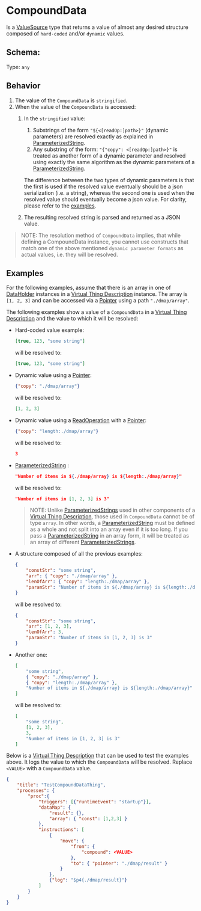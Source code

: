 # CompoundData
Is a [ValueSource] type that returns a value of almost any desired structure composed of `hard-coded` and/or `dynamic` values.

## Schema:
Type: `any`

## Behavior

1. The value of the `CompoundData` is `stringified`.
2. When the value of the `CompoundData` is accessed:
    1. In the `stringified` value:
        1. Substrings of the form `"${<[readOp:]path>}"` (dynamic parameters) are resolved exactly as explained in [ParameterizedString].
        2. Any substring of the form: `"{"copy": <[readOp:]path>}"` is treated as another form of a dynamic parameter and resolved using exactly the same algorithm as the dynamic parameters of a [ParameterizedString].
        
        The difference between the two types of dynamic parameters is that the first is used if the resolved value eventually should be a json serialization (i.e. a string), whereas the second one is used when the resolved value should eventually become a json value. For clarity, please refer to the [examples](#examples).
    2. The resulting resolved string is parsed and returned as a JSON value.

> NOTE: The resolution method of `CompoundData` implies, that while defining a CompoundData instance, you cannot use constructs that match one of the above mentioned `dynamic parameter formats` as actual values, i.e. they will be resolved.

## Examples

For the following examples, assume that there is an array in one of [DataHolder] instances in a [Virtual Thing Description][vtd] instance. The array is `[1, 2, 3]` and can be accessed via a [Pointer] using a path `"./dmap/array"`.

The following examples show a value of a `CompoundData` in a [Virtual Thing Description][vtd] and the value to which it will be resolved:
    
- Hard-coded value example:

    ```JSON    
    [true, 123, "some string"]
    ```

    will be resolved to:

    ```JSON
    [true, 123, "some string"]
    ```

- Dynamic value using a [Pointer]:

    ```JSON
    {"copy": "./dmap/array"}
    ```

    will be resolved to:

    ```JSON
    [1, 2, 3]    
    ```
    
- Dynamic value using a [ReadOperation] with a [Pointer]:

    ```JSON
    {"copy": "length:./dmap/array"}
    ```

    will be resolved to:

    ```JSON
    3
    ```

- [ParameterizedString] :

    ```JSON    
    "Number of items in ${./dmap/array} is ${length:./dmap/array}"
    ```

    will be resolved to:

    ```JSON
    "Number of items in [1, 2, 3] is 3"
    ```
    > NOTE: Unlike [ParameterizedStrings][ParameterizedString] used in other components of a [Virtual Thing Description][vtd], those used in `CompoundData` cannot be of type `array`. In other words, a [ParameterizedString] must be defined as a whole and not split into an array even if it is too long. If you pass a [ParameterizedString] in an array form, it will be treated as an array of different [ParameterizedStrings][ParameterizedString].

- A structure composed of all the previous examples:
    ```JSON
    {        
        "constStr": "some string",        
        "arr": { "copy": "./dmap/array" },        
        "lenOfArr": { "copy": "length:./dmap/array" },
        "paramStr": "Number of items in ${./dmap/array} is ${length:./dmap/array}"
    }    
    ```

    will be resolved to:

    ```JSON
    {
        "constStr": "some string",        
        "arr": [1, 2, 3],        
        "lenOfArr": 3,        
        "paramStr": "Number of items in [1, 2, 3] is 3"
    }    
    ```
- Another one:
    ```JSON
    [
        "some string",        
        { "copy": "./dmap/array" },        
        { "copy": "length:./dmap/array" },
        "Number of items in ${./dmap/array} is ${length:./dmap/array}"
    ] 
    ```

    will be resolved to:

    ```JSON
    [
        "some string",        
        [1, 2, 3],        
        3,        
        "Number of items in [1, 2, 3] is 3"
    ]    
    ```

Below is a [Virtual Thing Description][vtd] that can be used to test the examples above. It logs the value to which the `CompoundData` will be resolved. Replace `<VALUE>` with a `CompoundData` value.

```JSON
{
    "title": "TestCompoundDataThing",
    "processes": {
        "proc":{
            "triggers": [{"runtimeEvent": "startup"}],
            "dataMap": {
                "result": {},
                "array": { "const": [1,2,3] }
            },
            "instructions": [
                {
                    "move": {
                        "from": {
                            "compound": <VALUE> 
                        },
                        "to": { "pointer": "./dmap/result" }
                    }
                },
                {"log": "$p4{./dmap/result}"}
            ]
        }
    }
}
```


[DataHolder]: ../main_components/DataHolder.md
[ReadOperation]: Enums.md#ReadOperation
[Pointer]: Pointer.md
[ParameterizedString]: ParameterizedString.md
[paramStrParamResol]: ParameterizedString.md#Parameter-resolution
[paramStrReadOp]: ParameterizedString.md#Read-operation
[ValueSource]: ValueSource.md
[vtd]: ../Definitions.md#Virtual-Thing-Description